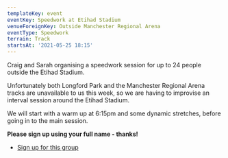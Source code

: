 ```yaml
---
templateKey: event
eventKey: Speedwork at Etihad Stadium
venueForeignKey: Outside Manchester Regional Arena
eventType: Speedwork
terrain: Track
startsAt: '2021-05-25 18:15'
---
```

Craig and Sarah organising a speedwork session for up to 24 people outside the Etihad Stadium. 

Unfortunately both Longford Park and the Manchester Regional Arena tracks are unavailable to us this week,
so we are having to improvise an interval session around the Etihad Stadium.

We will start with a warm up at 6:15pm and some dynamic stretches, before going in to the main session.

**Please sign up using your full name - thanks!**

* [Sign up for this group](https://doodle.com/poll/7k2n38hqnrsntbah)
